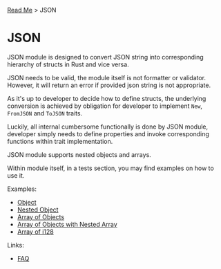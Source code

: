 [Read Me](README.md) > JSON 

# JSON 

JSON module is designed to convert JSON string into corresponding hierarchy of structs in Rust and vice versa.

JSON needs to be valid, the module itself is not formatter or validator. However, it will return an error if provided json string is not appropriate.

As it's up to developer to decide how to define structs, the underlying conversion is achieved by obligation for developer to implement `New`, `FromJSON` and `ToJSON` traits. 

Luckily, all internal cumbersome functionally is done by JSON module, developer simply needs to define properties and invoke corresponding functions within trait implementation.

JSON module supports nested objects and arrays.

Within module itself, in a tests section, you may find examples on how to use it. 

Examples:

- [Object](object/tests/example)
- [Nested Object](object/tests/example_multi_nested_object)
- [Array of Objects](array/tests/example)
- [Array of Objects with Nested Array](array/tests/example_multi_nested_object)
- [Array of i128](array/tests/example_list_i128)

Links:
- [FAQ](FAQ.md)



